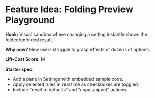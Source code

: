# Feature Idea: Folding Preview Playground

**Hook:** Visual sandbox where changing a setting instantly shows the folded/unfolded result.

**Why now?** New users struggle to grasp effects of dozens of options.

**Lift-Cost Score:** M

**Starter spec:**
- Add a pane in Settings with embedded sample code.
- Apply selected rules in real time as checkboxes are toggled.
- Include "reset to defaults" and "copy snippet" actions.

